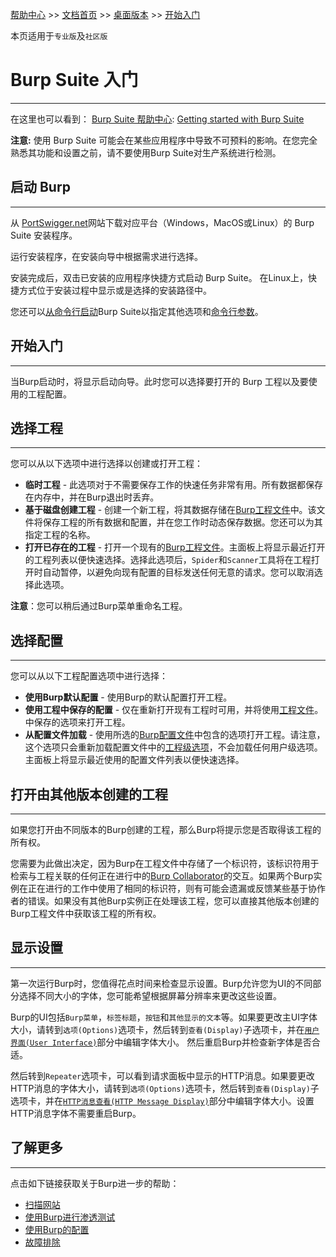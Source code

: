 [帮助中心](https://support.portswigger.net/) >> [文档首页](../../index.md) >> [桌面版本](../index.md) >> [开始入门](index.md)

本页适用于`专业版`及`社区版`

# Burp Suite 入门

--------------

在这里也可以看到：
[Burp Suite 帮助中心](https://support.portswigger.net/): [Getting started with Burp Suite](https://support.portswigger.net/customer/portal/articles/1816883-getting-started-with-burp-suite)

**注意:** 使用 Burp Suite 可能会在某些应用程序中导致不可预料的影响。在您完全熟悉其功能和设置之前，请不要使用Burp Suite对生产系统进行检测。

## 启动 Burp

--------------

从 [PortSwigger.net](https://portswigger.net/burp/releases)网站下载对应平台（Windows，MacOS或Linux）的 Burp Suite 安装程序。

运行安装程序，在安装向导中根据需求进行选择。

安装完成后，双击已安装的应用程序快捷方式启动 Burp Suite。 在Linux上，快捷方式位于安装过程中显示或是选择的安装路径中。

您还可以[从命令行启动](launching-from-command-line.md)Burp Suite以指定其他选项和[命令行参数](launching-from-command-line.md#命令行参数)。

## 开始入门

--------------

当Burp启动时，将显示启动向导。此时您可以选择要打开的 Burp 工程以及要使用的工程配置。

## 选择工程

--------------

您可以从以下选项中进行选择以创建或打开工程：

* **临时工程** - 此选项对于不需要保存工作的快速任务非常有用。所有数据都保存在内存中，并在Burp退出时丢弃。
* **基于磁盘创建工程** - 创建一个新工程，将其数据存储在[Burp工程文件](projects.md)中。该文件将保存工程的所有数据和配置，并在您工作时动态保存数据。您还可以为其指定工程的名称。
* **打开已存在的工程** - 打开一个现有的[Burp工程文件](projects.md)。主面板上将显示最近打开的工程列表以便快速选择。选择此选项后，`Spider`和`Scanner`工具将在工程打开时自动暂停，以避免向现有配置的目标发送任何无意的请求。您可以取消选择此选项。

**注意**：您可以稍后通过Burp菜单重命名工程。

## 选择配置

--------------

您可以从以下工程配置选项中进行选择：

* **使用Burp默认配置** - 使用Burp的默认配置打开工程。
* **使用工程中保存的配置** - 仅在重新打开现有工程时可用，并将使用[工程文件](projects.md)。中保存的选项来打开工程。
* **从配置文件加载** - 使用所选的[Burp配置文件](configuration.md)中包含的选项打开工程。请注意，这个选项只会重新加载配置文件中的[工程级选项](../options/index.md)，不会加载任何用户级选项。主面板上将显示最近使用的配置文件列表以便快速选择。

## 打开由其他版本创建的工程

--------------

如果您打开由不同版本的Burp创建的工程，那么Burp将提示您是否取得该工程的所有权。

您需要为此做出决定，因为Burp在工程文件中存储了一个标识符，该标识符用于检索与工程关联的任何正在进行中的[Burp Collaborator](../../collaborator/index.md)的交互。如果两个Burp实例在正在进行的工作中使用了相同的标识符，则有可能会遗漏或反馈某些基于协作者的错误。如果没有其他Burp实例正在处理该工程，您可以直接其他版本创建的Burp工程文件中获取该工程的所有权。

## 显示设置

--------------

第一次运行Burp时，您值得花点时间来检查显示设置。Burp允许您为UI的不同部分选择不同大小的字体，您可能希望根据屏幕分辨率来更改这些设置。

Burp的UI包括`Burp菜单`，`标签标题`，`按钮`和`其他显示的文本`等。如果要更改主UI字体大小，请转到`选项(Options)`选项卡，然后转到`查看(Display)`子选项卡，并在[`用户界面(User Interface)`](index.md)部分中编辑字体大小。 然后重启Burp并检查新字体是否合适。

然后转到`Repeater`选项卡，可以看到请求面板中显示的HTTP消息。如果要更改HTTP消息的字体大小，请转到`选项(Options)`选项卡，然后转到`查看(Display)`子选项卡，并在[`HTTP消息查看(HTTP Message Display)`](index.md)部分中编辑字体大小。设置HTTP消息字体不需要重启Burp。

## 了解更多

--------------

点击如下链接获取关于Burp进一步的帮助：

* [扫描网站](../Scanninscanningg_Web_Sites/index.md)
* [使用Burp进行渗透测试](../penetration-testing/index.md)
* [使用Burp的配置](configuration.md)
* [故障排除](../troubleshooting.md)
